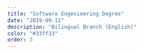 ```yaml
---
title: "Software Engenieering Degree"
date: "2019-09-11"
description: "Bilingual Branch (English)"
color: "#33ff33"
order: 3
---
```

